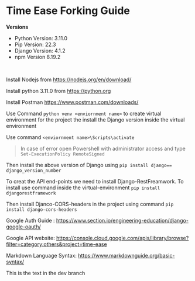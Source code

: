 # Time Ease Forking Guide
**Versions**
- Python Version: 3.11.0
- Pip Version: 22.3
- Django Version: 4.1.2
- npm Version 8.19.2
</br>

Install Nodejs from https://nodejs.org/en/download/

Install python 3.11.0 from https://python.org

Install Postman https://www.postman.com/downloads/

Use Command ``` python venv <enviornment name> ``` to create virtual environment for the project the install the Django version inside the virtual environment 

Use command ``` <enviornment name>\Scripts\activate ``` </br>

>In case of  error open Powershell with administrator access and type</br> ``` Set-ExecutionPolicy RemoteSigned ``` </br>

Then install the above version of Django using ``` pip install django== django_version_number ```

To creat the API end-points we need to install Django-RestFreamwork. To install use command inside the virtual-environment ``` pip install djangorestframework ```

Then install Djanco-CORS-headers in the project using command ``` pip install django-cors-headers ```

Google Auth Guide :  https://www.section.io/engineering-education/django-google-oauth/

Google API website: https://console.cloud.google.com/apis/library/browse?filter=category:others&project=time-ease

Markdown Language Syntax: https://www.markdownguide.org/basic-syntax/


This is the text in the dev branch